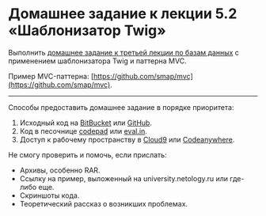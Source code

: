 # Домашнее задание к лекции 5.2 «Шаблонизатор Twig»

Выполнить [домашнее задание к третьей лекции по базам данных](../join/) с применением шаблонизатора Twig и паттерна MVC.

Пример MVC-паттерна: [https://github.com/smap/mvc](https://github.com/smap/mvc).

---
Способы предоставить домашнее задание в порядке приоритета:
1. Исходный код на [BitBucket](https://bitbucket.org/) или [GitHub](https://github.com/).
2. Код в песочнице [codepad](http://codepad.org/) или [eval.in](https://eval.in/).
3. Доступ к рабочему пространству в [Cloud9](https://c9.io/) или [Сodeanywhere](https://codeanywhere.com/).

Не смогу проверить и помочь, если прислать:
* Архивы, особенно RAR.
* Ссылку на пример, выложенный на university.netology.ru или где-либо еще.
* Скриншоты кода.
* Теоретический рассказ о возникших проблемах.